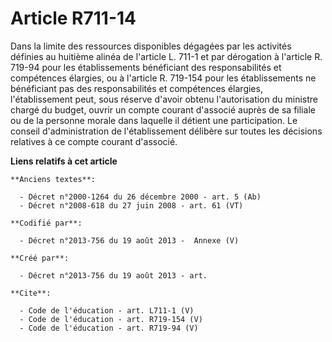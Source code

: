 # Article R711-14

Dans la limite des ressources disponibles dégagées par les activités définies au huitième alinéa de l'article L. 711-1 et par
dérogation à l'article R. 719-94 pour les établissements bénéficiant des responsabilités et compétences élargies, ou à
l'article R. 719-154 pour les établissements ne bénéficiant pas des responsabilités et compétences élargies, l'établissement
peut, sous réserve d'avoir obtenu l'autorisation du ministre chargé du budget, ouvrir un compte courant d'associé auprès de
sa filiale ou de la personne morale dans laquelle il détient une participation. Le conseil d'administration de
l'établissement délibère sur toutes les décisions relatives à ce compte courant d'associé.

**Liens relatifs à cet article**

	**Anciens textes**:

	  - Décret n°2000-1264 du 26 décembre 2000 - art. 5 (Ab)
	  - Décret n°2008-618 du 27 juin 2008 - art. 61 (VT)

	**Codifié par**:

	  - Décret n°2013-756 du 19 août 2013 -  Annexe (V)

	**Créé par**:

	  - Décret n°2013-756 du 19 août 2013 - art.

	**Cite**:

	  - Code de l'éducation - art. L711-1 (V)
	  - Code de l'éducation - art. R719-154 (V)
	  - Code de l'éducation - art. R719-94 (V)
